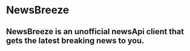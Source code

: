 # NewsBreeze
## NewsBreeze is an unofficial newsApi client that gets the latest breaking news to you.

